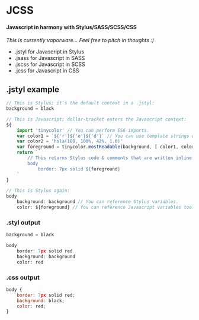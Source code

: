 # JCSS
#### Javascript in harmony with Stylus/SASS/SCSS/CSS

*This is currently vaporware... Feel free to pitch in thoughts :)*

* .jstyl for Javascript in Stylus
* .jsass for Javascript in SASS
* .jscss for Javascript in SCSS
* .jcss for Javascript in CSS

## .jstyl example

```js
// This is Stylus; it's the default context in a .jstyl:
background = black

// This is Javascript; dollar-bracket enters the Javascript context:
${
    import 'tinycolor' // You can perform ES6 imports.
    var color1 = `${'r'}${'e'}${'d'}` // You can use template strings or any other ES6 feature.
    var color2 = 'hsla(180, 100%, 42%, 1.0)'
    var foreground = tinycolor.mostReadable(background, [ color1, color2 ]) // Stylus variables are available to Javascript.
    return `
        // This returns Stylus code & comments that are written inline.
        body
            border: 7px solid ${foreground}
    `
}

// This is Stylus again:
body
    background: background // You can reference Stylus variables.
    color: ${foreground} // You can reference Javascript variables too!
```

### .styl output
```js
background = black

body 
	border: 7px solid red
	background: background
	color: red
```

### .css output
```js
body {
	border: 7px solid red;
	background: black;
	color: red;
}
```
